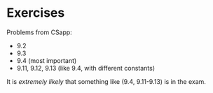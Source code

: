 # Exercises

Problems from CSapp:

  * 9.2
  * 9.3
  * 9.4 (most important)
  * 9.11, 9.12, 9.13 (like 9.4, with different constants)

It is *extremely likely* that something like (9.4, 9.11-9.13) is in
the exam.
